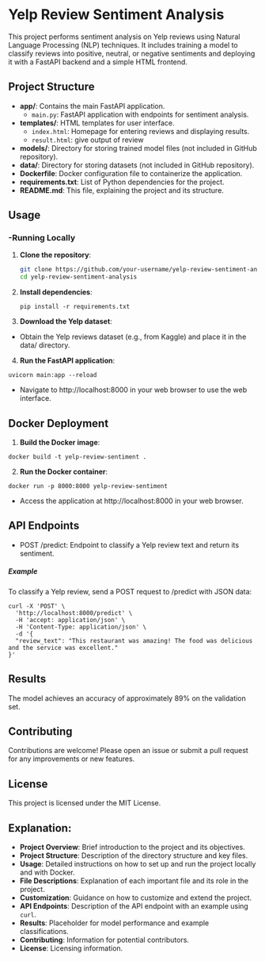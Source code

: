 # Yelp Review Sentiment Analysis

This project performs sentiment analysis on Yelp reviews using Natural Language Processing (NLP) techniques. It includes training a model to classify reviews into positive, neutral, or negative sentiments and deploying it with a FastAPI backend and a simple HTML frontend.

## Project Structure

- **app/**: Contains the main FastAPI application.
  - `main.py`: FastAPI application with endpoints for sentiment analysis.
- **templates/**: HTML templates for user interface.
  - `index.html`: Homepage for entering reviews and displaying results.
  - `result.html`: give output of review
- **models/**: Directory for storing trained model files (not included in GitHub repository).
- **data/**: Directory for storing datasets (not included in GitHub repository).
- **Dockerfile**: Docker configuration file to containerize the application.
- **requirements.txt**: List of Python dependencies for the project.
- **README.md**: This file, explaining the project and its structure.

## Usage

### -Running Locally

1. **Clone the repository**:

   ```bash
   git clone https://github.com/your-username/yelp-review-sentiment-analysis.git
   cd yelp-review-sentiment-analysis


2. **Install dependencies**:
   ```
   pip install -r requirements.txt
   
   ```

3. **Download the Yelp dataset**:
- Obtain the Yelp reviews dataset (e.g., from Kaggle) and place it in the data/ directory.

4. **Run the FastAPI application**:
  ```
  uvicorn main:app --reload
  ```
  - Navigate to http://localhost:8000 in your web browser to use the web interface.

## Docker Deployment

1. **Build the Docker image**:

```
docker build -t yelp-review-sentiment .
```

2. **Run the Docker container**:

```
docker run -p 8000:8000 yelp-review-sentiment
```
- Access the application at http://localhost:8000 in your web browser.

## API Endpoints
- POST /predict: Endpoint to classify a Yelp review text and return its sentiment.

##### Example
To classify a Yelp review, send a POST request to /predict with JSON data:

```
curl -X 'POST' \
  'http://localhost:8000/predict' \
  -H 'accept: application/json' \
  -H 'Content-Type: application/json' \
  -d '{
  "review_text": "This restaurant was amazing! The food was delicious and the service was excellent."
}'
```
## Results

The model achieves an accuracy of approximately 89% on the validation set.

## Contributing
Contributions are welcome! Please open an issue or submit a pull request for any improvements or new features.

## License
This project is licensed under the MIT License.

## Explanation:

- **Project Overview**: Brief introduction to the project and its objectives.
- **Project Structure**: Description of the directory structure and key files.
- **Usage**: Detailed instructions on how to set up and run the project locally and with Docker.
- **File Descriptions**: Explanation of each important file and its role in the project.
- **Customization**: Guidance on how to customize and extend the project.
- **API Endpoints**: Description of the API endpoint with an example using `curl`.
- **Results**: Placeholder for model performance and example classifications.
- **Contributing**: Information for potential contributors.
- **License**: Licensing information.

